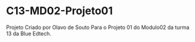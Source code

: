 # C13-MD02-Projeto01

Projeto Criado por Olavo de Souto Para o Projeto 01 do Modulo02 da turma 13 da Blue Edtech.
